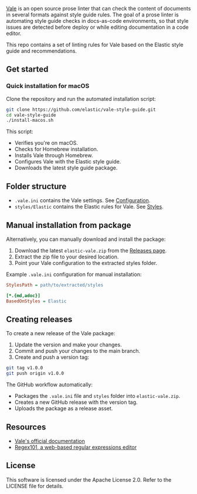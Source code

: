 [Vale](https://github.com/errata-ai/vale) is an open source prose linter that can check the content of documents in several formats against style guide rules. The goal of a prose linter is automating style guide checks in docs-as-code environments, so that style issues are detected before deploy or while editing documentation in a code editor. 

This repo contains a set of linting rules for Vale based on the Elastic style guide and recommendations.

## Get started

### Quick installation for macOS

Clone the repository and run the automated installation script:

```bash
git clone https://github.com/elastic/vale-style-guide.git
cd vale-style-guide
./install-macos.sh
```

This script:

- Verifies you're on macOS.
- Checks for Homebrew installation.
- Installs Vale through Homebrew.
- Configures Vale with the Elastic style guide.
- Downloads the latest style guide package.

## Folder structure

- `.vale.ini` contains the Vale settings. See [Configuration](https://vale.sh/docs/topics/config/).
- `styles/Elastic` contains the Elastic rules for Vale. See [Styles](https://vale.sh/docs/topics/styles/).

## Manual installation from package

Alternatively, you can manually download and install the package:

1. Download the latest `elastic-vale.zip` from the [Releases page](https://github.com/elastic/vale-style-guide/releases).
2. Extract the zip file to your desired location.
3. Point your Vale configuration to the extracted styles folder.

Example `.vale.ini` configuration for manual installation:

```ini
StylesPath = path/to/extracted/styles

[*.{md,adoc}]
BasedOnStyles = Elastic
```

## Creating releases

To create a new release of the Vale package:

1. Update the version and make your changes.
2. Commit and push your changes to the main branch.
3. Create and push a version tag:

```bash
git tag v1.0.0
git push origin v1.0.0
```

The GitHub workflow automatically:

- Packages the `.vale.ini` file and `styles` folder into `elastic-vale.zip`.
- Creates a new GitHub release with the version tag.
- Uploads the package as a release asset.

## Resources

- [Vale's official documentation](https://vale.sh/docs/vale-cli/overview/)
- [Regex101, a web-based regular expressions editor](https://regex101.com/)

## License

This software is licensed under the Apache License 2.0. Refer to the LICENSE file for details.
